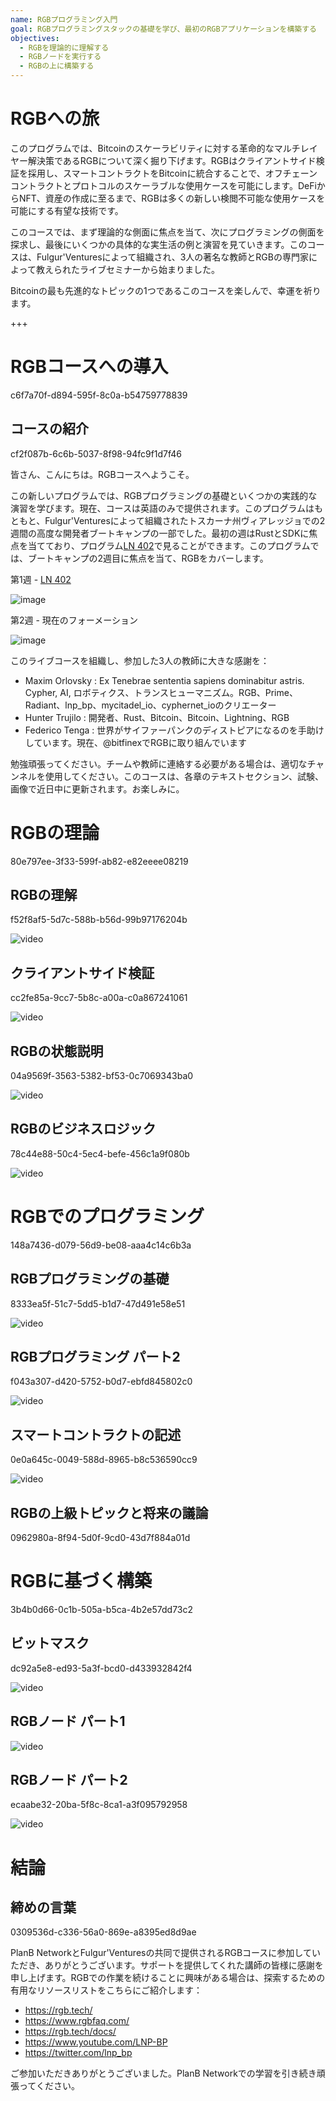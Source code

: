```yaml
---
name: RGBプログラミング入門
goal: RGBプログラミングスタックの基礎を学び、最初のRGBアプリケーションを構築する
objectives:
  - RGBを理論的に理解する
  - RGBノードを実行する
  - RGBの上に構築する
---
```


# RGBへの旅

このプログラムでは、Bitcoinのスケーラビリティに対する革命的なマルチレイヤー解決策であるRGBについて深く掘り下げます。RGBはクライアントサイド検証を採用し、スマートコントラクトをBitcoinに統合することで、オフチェーンコントラクトとプロトコルのスケーラブルな使用ケースを可能にします。DeFiからNFT、資産の作成に至るまで、RGBは多くの新しい検閲不可能な使用ケースを可能にする有望な技術です。

このコースでは、まず理論的な側面に焦点を当て、次にプログラミングの側面を探求し、最後にいくつかの具体的な実生活の例と演習を見ていきます。このコースは、Fulgur'Venturesによって組織され、3人の著名な教師とRGBの専門家によって教えられたライブセミナーから始まりました。

Bitcoinの最も先進的なトピックの1つであるこのコースを楽しんで、幸運を祈ります。

+++

# RGBコースへの導入
<partId>c6f7a70f-d894-595f-8c0a-b54759778839</partId>

## コースの紹介
<chapterId>cf2f087b-6c6b-5037-8f98-94fc9f1d7f46</chapterId>

皆さん、こんにちは。RGBコースへようこそ。

この新しいプログラムでは、RGBプログラミングの基礎といくつかの実践的な演習を学びます。現在、コースは英語のみで提供されます。このプログラムはもともと、Fulgur'Venturesによって組織されたトスカーナ州ヴィアレッジョでの2週間の高度な開発者ブートキャンプの一部でした。最初の週はRustとSDKに焦点を当てており、プログラム[LN 402](https://planb.network/courses/ln402)で見ることができます。このプログラムでは、ブートキャンプの2週目に焦点を当て、RGBをカバーします。

第1週 - [LN 402](https://planb.network/courses/ln402)

![image](assets/image/1.webp)

第2週 - 現在のフォーメーション

![image](assets/image/2.webp)

このライブコースを組織し、参加した3人の教師に大きな感謝を：

- Maxim Orlovsky : Ex Tenebrae sententia sapiens dominabitur astris. Cypher, AI, ロボティクス、トランスヒューマニズム。RGB、Prime、Radiant、lnp_bp、mycitadel_io、cyphernet_ioのクリエーター
- Hunter Trujilo : 開発者、Rust、Bitcoin、Bitcoin、Lightning、RGB
- Federico Tenga : 世界がサイファーパンクのディストピアになるのを手助けしています。現在、@bitfinexでRGBに取り組んでいます

勉強頑張ってください。チームや教師に連絡する必要がある場合は、適切なチャンネルを使用してください。このコースは、各章のテキストセクション、試験、画像で近日中に更新されます。お楽しみに。

# RGBの理論
<partId>80e797ee-3f33-599f-ab82-e82eeee08219</partId>

## RGBの理解
<chapterId>f52f8af5-5d7c-588b-b56d-99b97176204b</chapterId>

![video](https://youtu.be/AF2XbifPGXM)

## クライアントサイド検証
<chapterId>cc2fe85a-9cc7-5b8c-a00a-c0a867241061</chapterId>

![video](https://youtu.be/FS6PDprWl5Q)

## RGBの状態説明
<chapterId>04a9569f-3563-5382-bf53-0c7069343ba0</chapterId>

![video](https://youtu.be/tmAVdyXGmj4)

## RGBのビジネスロジック
<chapterId>78c44e88-50c4-5ec4-befe-456c1a9f080b</chapterId>

![video](https://youtu.be/lUTjeuM0oTA)

# RGBでのプログラミング
<partId>148a7436-d079-56d9-be08-aaa4c14c6b3a</partId>

## RGBプログラミングの基礎
<chapterId>8333ea5f-51c7-5dd5-b1d7-47d491e58e51</chapterId>

![video](https://youtu.be/Uo1UoxiImsI)

## RGBプログラミング パート2
<chapterId>f043a307-d420-5752-b0d7-ebfd845802c0</chapterId>

![video](https://youtu.be/sVoKIi-1XbY)

## スマートコントラクトの記述
<chapterId>0e0a645c-0049-588d-8965-b8c536590cc9</chapterId>

![video](https://youtu.be/GRwS-NvWF3I)

## RGBの上級トピックと将来の議論
<chapterId>0962980a-8f94-5d0f-9cd0-43d7f884a01d</chapterId>
# RGBに基づく構築
<partId>3b4b0d66-0c1b-505a-b5ca-4b2e57dd73c2</partId>

## ビットマスク
<chapterId>dc92a5e8-ed93-5a3f-bcd0-d433932842f4</chapterId>

![video](https://youtu.be/nbUtV8GOR_U)

## RGBノード パート1

![video](https://youtu.be/5iAhsgCSL3U)

## RGBノード パート2
<chapterId>ecaabe32-20ba-5f8c-8ca1-a3f095792958</chapterId>

![video](https://youtu.be/piQQH4Q2nr0)

# 結論

## 締めの言葉
<chapterId>0309536d-c336-56a0-869e-a8395ed8d9ae</chapterId>

PlanB NetworkとFulgur'Venturesの共同で提供されるRGBコースに参加していただき、ありがとうございます。サポートを提供してくれた講師の皆様に感謝を申し上げます。RGBでの作業を続けることに興味がある場合は、探索するための有用なリソースリストをこちらにご紹介します：

- https://rgb.tech/
- https://www.rgbfaq.com/
- https://rgb.tech/docs/
- https://www.youtube.com/LNP-BP
- https://twitter.com/lnp_bp

ご参加いただきありがとうございました。PlanB Networkでの学習を引き続き頑張ってください。